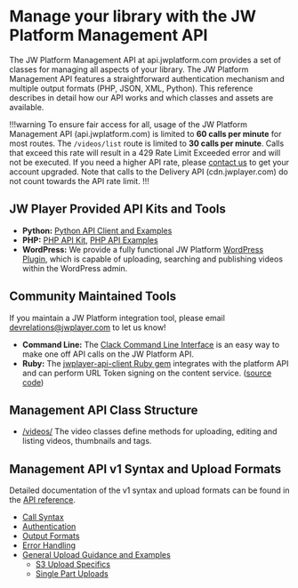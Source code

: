 # Manage your library with the JW Platform Management API

The JW Platform Management API at api.jwplatform.com provides a set of classes for managing all aspects of your library. The JW Platform Management API features a straightforward authentication mechanism and multiple output formats (PHP, JSON, XML, Python). This reference describes in detail how our API works and which classes and assets are available. 

!!!warning
To ensure fair access for all, usage of the JW Platform Management API (api.jwplatform.com) is limited to **60 calls per minute** for most routes. The `/videos/list` route is limited to **30 calls per minute**. Calls that exceed this rate will result in a 429 Rate Limit Exceeded error and will not be executed. If you need a higher API rate, please [contact us](https://www.jwplayer.com/contact-us/?utm_source=developer&utm_medium=CTA&utm_campaign=platform-docs) to get your account upgraded. Note that calls to the Delivery API (cdn.jwplayer.com) do not count towards the API rate limit.
!!!

## JW Player Provided API Kits and Tools

* **Python:** [Python API Client and Examples](https://github.com/jwplayer/jwplatform-py)
* **PHP:** [PHP API Kit](https://github.com/jwplayer/jwplatform-php/blob/master/jwplatform/api.php), [PHP API Examples](https://github.com/jwplayer/jwplatform-php/tree/master/examples)
* **WordPress:** We provide a fully functional JW Platform [WordPress Plugin](http://wordpress.org/plugins/jw-player/), which is capable of uploading, searching and publishing videos within the WordPress admin.

## Community Maintained Tools

If you maintain a JW Platform integration tool, please email devrelations@jwplayer.com to let us know!

* **Command Line:** The [Clack Command Line Interface](https://github.com/rmnl/clack) is an easy way to make one off API calls on the JW Platform API.
* **Ruby:** The [jwplayer-api-client Ruby gem](https://rubygems.org/gems/jwplayer-api-client) integrates with the platform API and can perform URL Token signing on the content service. ([source code](https://github.com/raphi/jwplayer-api-client))

## Management API Class Structure
* [/videos/](https://developer.jwplayer.com/jw-platform/reference/v1/methods/videos/index.html) The video classes define methods for uploading, editing and listing videos, thumbnails and tags.

## Management API v1 Syntax and Upload Formats

Detailed documentation of the v1 syntax and upload formats can be found in the [API reference](https://developer.jwplayer.com/jw-platform/reference/v1).

* [Call Syntax](https://developer.jwplayer.com/jw-platform/reference/v1/call_syntax.html)
* [Authentication](https://developer.jwplayer.com/jw-platform/reference/v1/authentication.html)
* [Output Formats](https://developer.jwplayer.com/jw-platform/reference/v1/output_formats.html)
* [Error Handling](https://developer.jwplayer.com/jw-platform/reference/v1/errors.html)
* [General Upload Guidance and Examples](../management-api/uploading-videos.md)
    * [S3 Upload Specifics](https://developer.jwplayer.com/jw-platform/reference/v1/s3_uploads.html)
    * [Single Part Uploads](https://developer.jwplayer.com/jw-platform/reference/v1/uploads.html)

